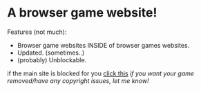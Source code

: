 # A browser game website!

Features (not much):
- Browser game websites INSIDE of browser games websites.
- Updated. (sometimes..)
- (probably) Unblockable.

if the main site is blocked for you [click this](https://drive.google.com/drive/folders/1STbu_Mk_boRFYtzpGPT3J8oH-L-RIA1C?usp=sharing)
*if you want your game removed/have any copyright issues, let me know!*
